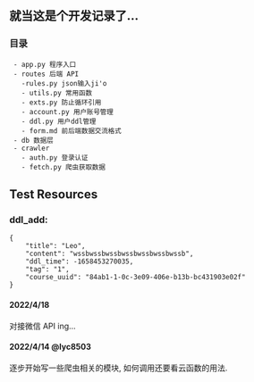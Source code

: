 ## 就当这是个开发记录了...

### 目录

```
 - app.py 程序入口
 - routes 后端 API
   -rules.py json输入ji'o
   - utils.py 常用函数
   - exts.py 防止循环引用
   - account.py 用户账号管理
   - ddl.py 用户ddl管理
   - form.md 前后端数据交流格式
 - db 数据层
 - crawler
   - auth.py 登录认证
   - fetch.py 爬虫获取数据
```

## Test Resources

### ddl_add:

```
{
	"title": "Leo",
	"content": "wssbwssbwssbwssbwssbwssbwssb",
	"ddl_time": -1658453270035,
	"tag": "1",
	"course_uuid": "84ab1-1-0c-3e09-406e-b13b-bc431903e02f"
}
```



#### 2022/4/18

对接微信 API ing...

#### 2022/4/14 @lyc8503

逐步开始写一些爬虫相关的模块, 如何调用还要看云函数的用法.
